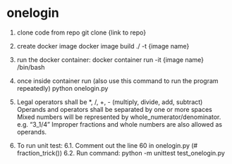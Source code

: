 # onelogin

1) clone code from repo
git clone {link to repo}

2) create docker image
docker image build ./ -t {image name}

3) run the docker container:
docker container run -it {image name} /bin/bash

4) once inside container run (also use this command to run the program repeatedly)
python onelogin.py

5) Legal operators shall be *, /, +, - (multiply, divide, add, subtract)
Operands and operators shall be separated by one or more spaces
Mixed numbers will be represented by whole_numerator/denominator. e.g. “3_1/4”
Improper fractions and whole numbers are also allowed as operands.

6) To run unit test:
6.1. Comment out the line 60 in onelogin.py (# fraction_trick())
6.2. Run command:
python -m unittest test_onelogin.py
